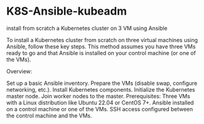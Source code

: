 # K8S-Ansible-kubeadm
install from scratch a Kubernetes cluster on 3 VM using Ansible

To install a Kubernetes cluster from scratch on three virtual machines using Ansible, follow these key steps. This method assumes you have three VMs ready to go and that Ansible is installed on your control machine (or one of the VMs).

Overview:

Set up a basic Ansible inventory.
Prepare the VMs (disable swap, configure networking, etc.).
Install Kubernetes components.
Initialize the Kubernetes master node.
Join worker nodes to the master.
Prerequisites:
Three VMs with a Linux distribution like Ubuntu 22.04 or CentOS 7+.
Ansible installed on a control machine or one of the VMs.
SSH access configured between the control machine and the VMs.

